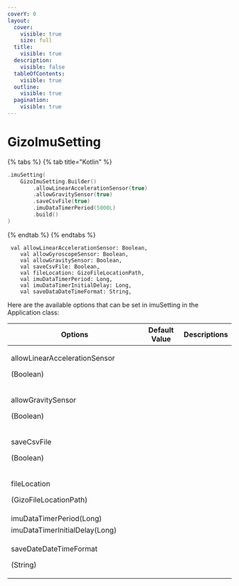 ```yaml
---
coverY: 0
layout:
  cover:
    visible: true
    size: full
  title:
    visible: true
  description:
    visible: false
  tableOfContents:
    visible: true
  outline:
    visible: true
  pagination:
    visible: true
---
```


# GizoImuSetting

{% tabs %}
{% tab title="Kotlin" %}
```kotlin
.imuSetting(
    GizoImuSetting.Builder()
        .allowLinearAccelerationSensor(true)
        .allowGravitySensor(true)
        .saveCsvFile(true)
        .imuDataTimerPeriod(5000L)
        .build()
)
```
{% endtab %}
{% endtabs %}

```
 val allowLinearAccelerationSensor: Boolean,
    val allowGyroscopeSensor: Boolean,
    val allowGravitySensor: Boolean,
    val saveCsvFile: Boolean,
    val fileLocation: GizoFileLocationPath,
    val imuDataTimerPeriod: Long,
    val imuDataTimerInitialDelay: Long,
    val saveDataDateTimeFormat: String,
```

Here are the available options that can be set in imuSetting in the Application class:



<table><thead><tr><th width="286.3333333333333">Options</th><th>Default Value</th><th>Descriptions</th></tr></thead><tbody><tr><td><p>allowLinearAccelerationSensor</p><p>(Boolean)</p></td><td></td><td></td></tr><tr><td><p>allowGravitySensor</p><p>(Boolean)</p></td><td></td><td></td></tr><tr><td><p>saveCsvFile</p><p>(Boolean)</p></td><td></td><td></td></tr><tr><td><p>fileLocation</p><p>(GizoFileLocationPath)</p></td><td></td><td></td></tr><tr><td>imuDataTimerPeriod(Long)</td><td></td><td></td></tr><tr><td>imuDataTimerInitialDelay(Long)</td><td></td><td></td></tr><tr><td><p>saveDateDateTimeFormat</p><p>(String)</p></td><td></td><td></td></tr></tbody></table>

